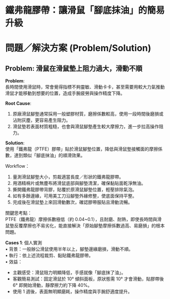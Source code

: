 # 鐵弗龍膠帶：讓滑鼠「腳底抹油」的簡易升級

# 問題／解決方案 (Problem/Solution)

## Problem: 滑鼠在滑鼠墊上阻力過大，滑動不順

**Problem**:  
長時間使用滑鼠時，常會覺得指標不夠靈敏、滑動卡卡，甚至需要用較大力氣推動滑鼠才能移動到想要的位置，造成手腕疲勞與操作精度下降。

**Root Cause**:  
1. 原廠滑鼠腳墊通常採用一般塑膠材質，磨擦係數較高，使用一段時間後磨損或沾附灰塵，更容易產生阻力。  
2. 滑鼠墊若表面材質粗糙，也會與滑鼠腳墊產生較大摩擦力，進一步拉高操作阻力。

**Solution**:  
使用「鐵弗龍（PTFE）膠帶」貼於滑鼠腳墊位置，降低與滑鼠墊接觸面的摩擦係數，達到類似「腳底抹油」的順滑效果。

Workflow：  
1. 量測滑鼠腳墊大小，剪裁適當長度／形狀的鐵弗龍膠帶。  
2. 用酒精棉片或無塵布將滑鼠底部與腳墊清潔，確保黏貼面乾淨無油。  
3. 撕開鐵弗龍膠帶背膠，貼覆於原滑鼠腳墊位置，輕壓排除氣泡。  
4. 如有多餘邊緣，可用美工刀沿腳墊外緣修整，使底面保持平整。  
5. 完成後在滑鼠墊上來回滑動數次，確認膠帶服貼且滑動流暢。

關鍵思考點：  
PTFE（鐵弗龍）摩擦係數極低（約 0.04~0.1），且耐磨、耐熱，即使長時間與滑鼠墊反覆摩擦也不易劣化，能直接解決「原始腳墊摩擦係數過高、易磨損」的根本問題。

**Cases 1**: 個人實測  
• 背景：一般辦公滑鼠使用半年以上，腳墊邊緣磨損，滑動不順。  
• 執行：依上述流程裁剪、黏貼鐵弗龍膠帶。  
• 效益：  
  - 主觀感受：滑鼠阻力明顯降低，手感就像「腳底抹了油」。  
  - 客觀簡易測試：固定滑鼠於 10° 傾斜面板，原狀態需 10° 才會滑動，貼膠帶後 6° 即開始滑動，靜摩擦力約下降 40%。  
  - 使用 1 週後，表面無明顯磨耗，操作精度與手腕舒適度提升。